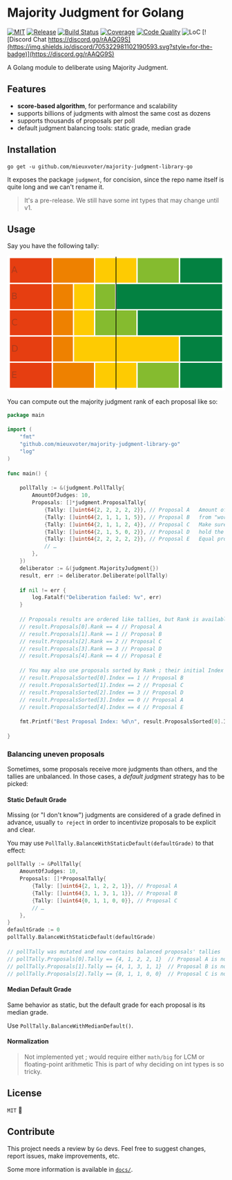 # Majority Judgment for Golang

[![MIT](https://img.shields.io/github/license/MieuxVoter/majority-judgment-library-go?style=for-the-badge)](LICENSE.md)
[![Release](https://img.shields.io/github/v/release/MieuxVoter/majority-judgment-library-go?include_prereleases&style=for-the-badge)](https://github.com/MieuxVoter/majority-judgment-library-go/releases)
[![Build Status](https://img.shields.io/github/workflow/status/MieuxVoter/majority-judgment-library-go/Go?style=for-the-badge)](https://github.com/MieuxVoter/majority-judgment-library-go/actions/workflows/go.yml)
[![Coverage](https://img.shields.io/codecov/c/github/MieuxVoter/majority-judgment-library-go?style=for-the-badge&token=FEUB64HRNM)](https://app.codecov.io/gh/MieuxVoter/majority-judgment-library-go/)
[![Code Quality](https://img.shields.io/codefactor/grade/github/MieuxVoter/majority-judgment-library-go?style=for-the-badge)](https://www.codefactor.io/repository/github/mieuxvoter/majority-judgment-library-go)
![LoC](https://img.shields.io/tokei/lines/github/MieuxVoter/majority-judgment-library-go?style=for-the-badge)
[![Discord Chat https://discord.gg/rAAQG9S](https://img.shields.io/discord/705322981102190593.svg?style=for-the-badge)](https://discord.gg/rAAQG9S)

A Golang module to deliberate using Majority Judgment.


## Features

- **score-based algorithm**, for performance and scalability
- supports billions of judgments with almost the same cost as dozens
- supports thousands of proposals per poll
- default judgment balancing tools: static grade, median grade


## Installation

    go get -u github.com/mieuxvoter/majority-judgment-library-go

It exposes the package `judgment`, for concision, since the repo name itself is quite long and we can't rename it.

> It's a pre-release.  We still have some int types that may change until v1.


## Usage

Say you have the following tally:

![Example of a merit profile](./docs/2-2-2-2-2_2-1-1-1-5_2-1-1-2-4_2-1-5-0-2_2-2-2-2-2.png)

You can compute out the majority judgment rank of each proposal like so:

```go
package main

import (
    "fmt"
    "github.com/mieuxvoter/majority-judgment-library-go"
    "log"
)

func main() {

    pollTally := &(judgment.PollTally{
        AmountOfJudges: 10,
        Proposals: []*judgment.ProposalTally{
            {Tally: []uint64{2, 2, 2, 2, 2}}, // Proposal A   Amount of judgments received for each grade,
            {Tally: []uint64{2, 1, 1, 1, 5}}, // Proposal B   from "worst" grade to "best" grade.
            {Tally: []uint64{2, 1, 1, 2, 4}}, // Proposal C   Make sure all tallies are balanced, that is they
            {Tally: []uint64{2, 1, 5, 0, 2}}, // Proposal D   hold the same total amount of judgments.
            {Tally: []uint64{2, 2, 2, 2, 2}}, // Proposal E   Equal proposals share the same rank.
            // …
        },
    })
    deliberator := &(judgment.MajorityJudgment{})
    result, err := deliberator.Deliberate(pollTally)

    if nil != err {
        log.Fatalf("Deliberation failed: %v", err)
    }

    // Proposals results are ordered like tallies, but Rank is available. 
    // result.Proposals[0].Rank == 4 // Proposal A
    // result.Proposals[1].Rank == 1 // Proposal B
    // result.Proposals[2].Rank == 2 // Proposal C
    // result.Proposals[3].Rank == 3 // Proposal D
    // result.Proposals[4].Rank == 4 // Proposal E

    // You may also use proposals sorted by Rank ; their initial Index is available
    // result.ProposalsSorted[0].Index == 1 // Proposal B
    // result.ProposalsSorted[1].Index == 2 // Proposal C
    // result.ProposalsSorted[2].Index == 3 // Proposal D
    // result.ProposalsSorted[3].Index == 0 // Proposal A
    // result.ProposalsSorted[4].Index == 4 // Proposal E
    
    fmt.Printf("Best Proposal Index: %d\n", result.ProposalsSorted[0].Index)

}
```

### Balancing uneven proposals

Sometimes, some proposals receive more judgments than others, and the tallies are unbalanced.
In those cases, a _default judgment_ strategy has to be picked:

#### Static Default Grade

Missing (or "I don't know") judgments are considered of a grade defined in advance,
usually `to reject` in order to incentivize proposals to be explicit and clear.

You may use `PollTally.BalanceWithStaticDefault(defaultGrade)` to that effect:

```go
pollTally := &PollTally{
    AmountOfJudges: 10,
    Proposals: []*ProposalTally{
        {Tally: []uint64{2, 1, 2, 2, 1}}, // Proposal A
        {Tally: []uint64{3, 1, 3, 1, 1}}, // Proposal B
        {Tally: []uint64{0, 1, 1, 0, 0}}, // Proposal C
        // …
    },
}
defaultGrade := 0
pollTally.BalanceWithStaticDefault(defaultGrade)

// pollTally was mutated and now contains balanced proposals' tallies
// pollTally.Proposals[0].Tally == {4, 1, 2, 2, 1}  // Proposal A is now balanced 
// pollTally.Proposals[1].Tally == {4, 1, 3, 1, 1}  // Proposal B is now balanced
// pollTally.Proposals[2].Tally == {8, 1, 1, 0, 0}  // Proposal C is now balanced
```

#### Median Default Grade

Same behavior as static, but the default grade for each proposal is its median grade.

Use `PollTally.BalanceWithMedianDefault()`.


#### Normalization

> Not implemented yet ; would require either `math/big` for LCM or floating-point arithmetic
> This is part of why deciding on int types is so tricky.


## License

`MIT` 🐜


## Contribute

This project needs a review by `Go` devs.
Feel free to suggest changes, report issues, make improvements, etc.

Some more information is available in [`docs/`](./docs).

